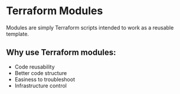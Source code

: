 # Terraform Modules
####
Modules are simply Terraform scripts intended to work as a reusable template.

## Why use Terraform modules:
- Code reusability
- Better code structure
- Easiness to troubleshoot
- Infrastructure control

